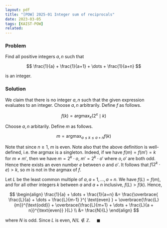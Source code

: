```yaml
---
layout: pdf
title: "[POW] 2025-01 Integer sum of reciprocals"
date: 2023-03-05
tags: [KAIST-POW]
related:
---
```


### Problem

Find all positive integers $a, n$ such that

$$
\frac{1}{a} + \frac{1}{a+1} + \dots + \frac{1}{a+n}
$$

is an integer.

### Solution

We claim that there is no integer $a, n$ such that the given expression evaluates to an integer. Choose $a, n$ arbitrarily. Define $f$ as follows.

$$
f(k) = \operatorname{argmax}_x (2^x \mid k)
$$

Choose $a, n$ arbitarily. Define $m$ as follows.

$$
m = \operatorname{argmax}_{a \leq k \leq a + n} f(k)
$$

Note that since $n \geq 1$, $m$ is even. Note also that the above definition is well-defined, i.e. the argmax is a singleton. Indeed, if we have $f(m) = f(m') = k$ for $m \neq m'$, then we have $m = 2^k \cdot o,$ $m' = 2^k \cdot o'$ where $o, o'$ are both odd. Hence there exists an even number $e$ between $o$ and $o'$. It follows that $f(2^k \cdot e) > k$, so $m$ is not in the argmax of $f$.

Let $L$ be the least common multiple of $a, a + 1, \dots, a + n$. We have $f(L) = f(m)$, and for all other integers $k$ between $a$ and $a + n$ inclusive, $f(L) > f(k)$. Hence,

$$
\begin{align}
\frac{1}{a} + \dots + \frac{1}{a+n} &= \frac{\overbrace{ \frac{L}{a} + \dots + \frac{L}{m-1} }^{ \text{even} } + \overbrace{\frac{L}{m}}^{\text{odd}} + \overbrace{\frac{L}{m+1} + \dots + \frac{L}{a + n}}^{\text{even}} }{L} \\
&= \frac{N}{L}
\end{align}
$$

where $N$ is odd. Since $L$ is even, $N/L \not\in \mathbb{Z}$. $\quad \blacksquare$
